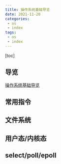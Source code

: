 ```yaml
---
title: 操作系统基础导览
date: 2021-11-20
categories: 
 - os
 - index
tags:
 - os
 - index
---
```


[toc]

## 导览
[操作系统基础导览](./)

## 常用指令

## 文件系统

## 用户态/内核态

## select/poll/epoll
